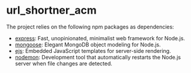 # url_shortner_acm


The project relies on the following npm packages as dependencies:
- [express](https://www.npmjs.com/package/express): Fast, unopinionated, minimalist web framework for Node.js.
- [mongoose](https://www.npmjs.com/package/mongoose): Elegant MongoDB object modeling for Node.js.
- [ejs](https://www.npmjs.com/package/ejs): Embedded JavaScript templates for server-side rendering.
- [nodemon](https://www.npmjs.com/package/nodemon): Development tool that automatically restarts the Node.js server when file changes are detected.



